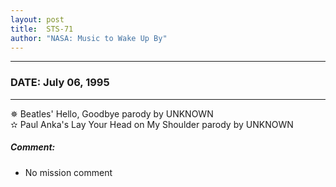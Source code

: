 ```yaml
---
layout: post
title:  STS-71
author: "NASA: Music to Wake Up By"
---
```


----
### DATE: July 06, 1995
----
✵ Beatles' Hello, Goodbye parody by UNKNOWN  &nbsp;<br />✫ Paul Anka's Lay Your Head on My Shoulder parody by UNKNOWN

##### Comment:
* No mission comment

